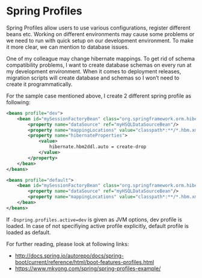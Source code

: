 # Spring Profiles

Spring Profiles allow users to use various configurations, register different beans etc. Working on different environments may cause some problems or we need to run with quick setup on our development environment. To make it more clear, we can mention to database issues.

One of my colleague may change hibernate mappings. To get rid of schema compatibility problems, I want to create database schemas on every run at my development environment. When it comes to deployment releases, migration scripts will create database and schemas so I won’t need to create it programmatically.

For the sample case mentioned above, I create 2 different spring profile as following:

```xml
<beans profile="dev">
    <bean id="mySessionFactoryBean" class="org.springframework.orm.hibernate5.LocalSessionFactoryBean">
        <property name="dataSource" ref="myHSQLDataSourceBean"/>
        <property name="mappingLocations" value="classpath*:**/*.hbm.xml"/>
        <property name="hibernateProperties">
            <value>                
                hibernate.hbm2ddl.auto = create-drop                
            </value>
        </property>
    </bean>
</beans>
```

```xml
<beans profile="default">
    <bean id="mySessionFactoryBean" class="org.springframework.orm.hibernate5.LocalSessionFactoryBean">
        <property name="dataSource" ref="myHSQLDataSourceBean"/>
        <property name="mappingLocations" value="classpath*:**/*.hbm.xml"/>        
    </bean>
</beans>
```

If ```-Dspring.profiles.active=dev``` is given as JVM options, dev profile is loaded. In case of not specifiying active profile explicitly, default profile is loaded as default.

For further reading, please look at following links:

* http://docs.spring.io/autorepo/docs/spring-boot/current/reference/html/boot-features-profiles.html
* https://www.mkyong.com/spring/spring-profiles-example/